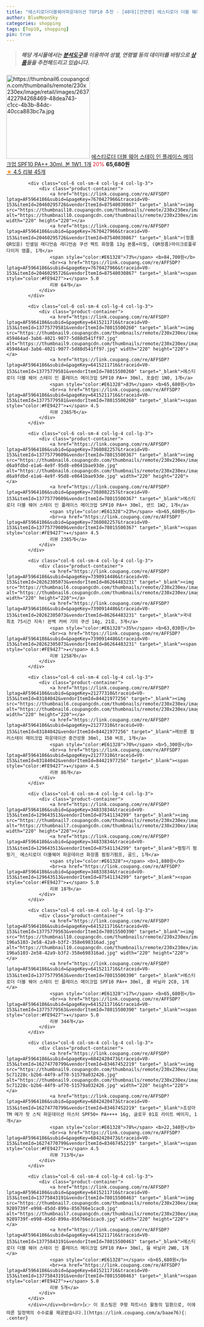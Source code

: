 ```yaml
---
title: "에스티로더더블웨어파운데이션 TOP10 추천 - [40대][전연령] 에스티로더 더블 웨어 스테이 인 플레이스 메이크업 SPF10 PA++ 30ml, 본 1W1, 1개"
author: BlueMoonSky
categories: shopping
tags: [Top10, shopping]
pin: true
---
```


> ##### 해당 게시물에서는 [**분석도구**](https://itemscout.io/)를 이용하여 **성별**, **연령별** 등의 데이터를 바탕으로 [**상품**](https://link.coupang.com/a/baae76)들을 추천해드리고 있습니다.
<div class="container"><div class="row">
            <div class="col-6 col-sm-4 col-lg-4 col-lg-3">
                <div class="product-container">
                    <a href="https://link.coupang.com/re/AFFSDP?lptag=AF5964186&subid=&pageKey=6415211716&traceid=V0-153&itemId=13775779616&vendorItemId=78015500337" target="_blank"><img src="https://thumbnail6.coupangcdn.com/thumbnails/remote/230x230ex/image/retail/images/2637422794268469-48dea743-c1cc-4b3b-84dc-40cca883bc7a.jpg" alt="https://thumbnail6.coupangcdn.com/thumbnails/remote/230x230ex/image/retail/images/2637422794268469-48dea743-c1cc-4b3b-84dc-40cca883bc7a.jpg" width="220" height="220"></a>
                    <a href="https://link.coupang.com/re/AFFSDP?lptag=AF5964186&subid=&pageKey=6415211716&traceid=V0-153&itemId=13775779616&vendorItemId=78015500337" target="_blank">에스티로더 더블 웨어 스테이 인 플레이스 메이크업 SPF10 PA++ 30ml, 본 1W1, 1개</a>
                    <span style="color:#E61328">20%</span> <b>65,680원</b>
                    <br><a href="https://link.coupang.com/re/AFFSDP?lptag=AF5964186&subid=&pageKey=6415211716&traceid=V0-153&itemId=13775779616&vendorItemId=78015500337" target="_blank"><span style="color:#FE9427">★</span> 4.5
                    리뷰 45개</a>
                </div>
            </div>
            
            <div class="col-6 col-sm-4 col-lg-4 col-lg-3">
                <div class="product-container">
                    <a href="https://link.coupang.com/re/AFFSDP?lptag=AF5964186&subid=&pageKey=7670427966&traceid=V0-153&itemId=20460295726&vendorItemId=87540030867" target="_blank"><img src="https://thumbnail10.coupangcdn.com/thumbnails/remote/230x230ex/image/vendor_inventory/ec44/c0a1cc20e1d47a09ea4aa1326fd6e3e342e105345d8d9be36f900ed31ce2.png" alt="https://thumbnail10.coupangcdn.com/thumbnails/remote/230x230ex/image/vendor_inventory/ec44/c0a1cc20e1d47a09ea4aa1326fd6e3e342e105345d8d9be36f900ed31ce2.png" width="220" height="220"></a>
                    <a href="https://link.coupang.com/re/AFFSDP?lptag=AF5964186&subid=&pageKey=7670427966&traceid=V0-153&itemId=20460295726&vendorItemId=87540030867" target="_blank">(정품QR있음) 인셀덤 래디언솜 레디언솜 쿠션 팩트 화장품 13g 본품+리필, (QR정품)마이크로플루다이저 앰플, 1개</a>
                    <span style="color:#E61328">73%</span> <b>84,700원</b>
                    <br><a href="https://link.coupang.com/re/AFFSDP?lptag=AF5964186&subid=&pageKey=7670427966&traceid=V0-153&itemId=20460295726&vendorItemId=87540030867" target="_blank"><span style="color:#FE9427">★</span> 5.0
                    리뷰 64개</a>
                </div>
            </div>
            
            <div class="col-6 col-sm-4 col-lg-4 col-lg-3">
                <div class="product-container">
                    <a href="https://link.coupang.com/re/AFFSDP?lptag=AF5964186&subid=&pageKey=6415211716&traceid=V0-153&itemId=13775779581&vendorItemId=78015500260" target="_blank"><img src="https://thumbnail9.coupangcdn.com/thumbnails/remote/230x230ex/image/retail/images/1196599283790579-459464ad-3ab6-4021-9077-5d88d541ff97.jpg" alt="https://thumbnail9.coupangcdn.com/thumbnails/remote/230x230ex/image/retail/images/1196599283790579-459464ad-3ab6-4021-9077-5d88d541ff97.jpg" width="220" height="220"></a>
                    <a href="https://link.coupang.com/re/AFFSDP?lptag=AF5964186&subid=&pageKey=6415211716&traceid=V0-153&itemId=13775779581&vendorItemId=78015500260" target="_blank">에스티로더 더블 웨어 스테이 인 플레이스 메이크업 SPF10 PA++ 30ml, 포슬린 1N0, 1개</a>
                    <span style="color:#E61328">83%</span> <b>65,680원</b>
                    <br><a href="https://link.coupang.com/re/AFFSDP?lptag=AF5964186&subid=&pageKey=6415211716&traceid=V0-153&itemId=13775779581&vendorItemId=78015500260" target="_blank"><span style="color:#FE9427">★</span> 4.5
                    리뷰 2365개</a>
                </div>
            </div>
            
            <div class="col-6 col-sm-4 col-lg-4 col-lg-3">
                <div class="product-container">
                    <a href="https://link.coupang.com/re/AFFSDP?lptag=AF5964186&subid=&pageKey=7368082257&traceid=V0-153&itemId=13775779609&vendorItemId=78015500367" target="_blank"><img src="https://thumbnail6.coupangcdn.com/thumbnails/remote/230x230ex/image/retail/images/3934666203282978-d6a9fdbd-e1a6-4e9f-95d8-e0641bae93de.jpg" alt="https://thumbnail6.coupangcdn.com/thumbnails/remote/230x230ex/image/retail/images/3934666203282978-d6a9fdbd-e1a6-4e9f-95d8-e0641bae93de.jpg" width="220" height="220"></a>
                    <a href="https://link.coupang.com/re/AFFSDP?lptag=AF5964186&subid=&pageKey=7368082257&traceid=V0-153&itemId=13775779609&vendorItemId=78015500367" target="_blank">에스티로더 더블 웨어 스테이 인 플레이스 메이크업 SPF10 PA++ 30ml, 샌드 1W2, 1개</a>
                    <span style="color:#E61328">23%</span> <b>65,680원</b>
                    <br><a href="https://link.coupang.com/re/AFFSDP?lptag=AF5964186&subid=&pageKey=7368082257&traceid=V0-153&itemId=13775779609&vendorItemId=78015500367" target="_blank"><span style="color:#FE9427">★</span> 4.5
                    리뷰 2365개</a>
                </div>
            </div>
            
            <div class="col-6 col-sm-4 col-lg-4 col-lg-3">
                <div class="product-container">
                    <a href="https://link.coupang.com/re/AFFSDP?lptag=AF5964186&subid=&pageKey=7390914486&traceid=V0-153&itemId=20262305073&vendorItemId=86264483231" target="_blank"><img src="https://thumbnail6.coupangcdn.com/thumbnails/remote/230x230ex/image/vendor_inventory/c308/451222a860f4ec80b99bc864eeeaed5cbd6ffbf99a15a62de96f226530cd.jpg" alt="https://thumbnail6.coupangcdn.com/thumbnails/remote/230x230ex/image/vendor_inventory/c308/451222a860f4ec80b99bc864eeeaed5cbd6ffbf99a15a62de96f226530cd.jpg" width="220" height="220"></a>
                    <a href="https://link.coupang.com/re/AFFSDP?lptag=AF5964186&subid=&pageKey=7390914486&traceid=V0-153&itemId=20262305073&vendorItemId=86264483231" target="_blank">국내 최초 75시간 지속! 완벽 커버 기미 쿠션 14g, 21호, 3개</a>
                    <span style="color:#E61328">35%</span> <b>63,030원</b>
                    <br><a href="https://link.coupang.com/re/AFFSDP?lptag=AF5964186&subid=&pageKey=7390914486&traceid=V0-153&itemId=20262305073&vendorItemId=86264483231" target="_blank"><span style="color:#FE9427">★</span> 4.5
                    리뷰 1258개</a>
                </div>
            </div>
            
            <div class="col-6 col-sm-4 col-lg-4 col-lg-3">
                <div class="product-container">
                    <a href="https://link.coupang.com/re/AFFSDP?lptag=AF5964186&subid=&pageKey=21277310&traceid=V0-153&itemId=83184042&vendorItemId=84421977256" target="_blank"><img src="https://thumbnail6.coupangcdn.com/thumbnails/remote/230x230ex/image/vendor_inventory/b211/6c0bb11d1539c3901f75ed49c797de7d41d49447a25ca08a8e92079fd2d0.jpg" alt="https://thumbnail6.coupangcdn.com/thumbnails/remote/230x230ex/image/vendor_inventory/b211/6c0bb11d1539c3901f75ed49c797de7d41d49447a25ca08a8e92079fd2d0.jpg" width="220" height="220"></a>
                    <a href="https://link.coupang.com/re/AFFSDP?lptag=AF5964186&subid=&pageKey=21277310&traceid=V0-153&itemId=83184042&vendorItemId=84421977256" target="_blank">레브론 컬러스테이 메이크업 파운데이션 중건성용 30ml, 150 버프, 1개</a>
                    <span style="color:#E61328">70%</span> <b>5,300원</b>
                    <br><a href="https://link.coupang.com/re/AFFSDP?lptag=AF5964186&subid=&pageKey=21277310&traceid=V0-153&itemId=83184042&vendorItemId=84421977256" target="_blank"><span style="color:#FE9427">★</span> 4.5
                    리뷰 86개</a>
                </div>
            </div>
            
            <div class="col-6 col-sm-4 col-lg-4 col-lg-3">
                <div class="product-container">
                    <a href="https://link.coupang.com/re/AFFSDP?lptag=AF5964186&subid=&pageKey=34833834&traceid=V0-153&itemId=129643513&vendorItemId=87541134299" target="_blank"><img src="https://thumbnail7.coupangcdn.com/thumbnails/remote/230x230ex/image/vendor_inventory/9af8/c36ea33e151127c4037c2d7d742e69cc2c5908470044f483d8bba1f253b6.jpg" alt="https://thumbnail7.coupangcdn.com/thumbnails/remote/230x230ex/image/vendor_inventory/9af8/c36ea33e151127c4037c2d7d742e69cc2c5908470044f483d8bba1f253b6.jpg" width="220" height="220"></a>
                    <a href="https://link.coupang.com/re/AFFSDP?lptag=AF5964186&subid=&pageKey=34833834&traceid=V0-153&itemId=129643513&vendorItemId=87541134299" target="_blank">펌핑기 펌핑기_ 에스티로더 더블웨어 파운데이션 화장품 펌핑기펌프, 골드, 1개</a>
                    <span style="color:#E61328"></span> <b>1,880원</b>
                    <br><a href="https://link.coupang.com/re/AFFSDP?lptag=AF5964186&subid=&pageKey=34833834&traceid=V0-153&itemId=129643513&vendorItemId=87541134299" target="_blank"><span style="color:#FE9427">★</span> 5.0
                    리뷰 18개</a>
                </div>
            </div>
            
            <div class="col-6 col-sm-4 col-lg-4 col-lg-3">
                <div class="product-container">
                    <a href="https://link.coupang.com/re/AFFSDP?lptag=AF5964186&subid=&pageKey=6415211716&traceid=V0-153&itemId=13775779563&vendorItemId=78015500390" target="_blank"><img src="https://thumbnail10.coupangcdn.com/thumbnails/remote/230x230ex/image/retail/images/2628559771094517-196a5103-2e58-42a9-b3f2-358e698316ad.jpg" alt="https://thumbnail10.coupangcdn.com/thumbnails/remote/230x230ex/image/retail/images/2628559771094517-196a5103-2e58-42a9-b3f2-358e698316ad.jpg" width="220" height="220"></a>
                    <a href="https://link.coupang.com/re/AFFSDP?lptag=AF5964186&subid=&pageKey=6415211716&traceid=V0-153&itemId=13775779563&vendorItemId=78015500390" target="_blank">에스티로더 더블 웨어 스테이 인 플레이스 메이크업 SPF10 PA++ 30ml, 쿨 바닐라 2C0, 1개</a>
                    <span style="color:#E61328">17%</span> <b>65,680원</b>
                    <br><a href="https://link.coupang.com/re/AFFSDP?lptag=AF5964186&subid=&pageKey=6415211716&traceid=V0-153&itemId=13775779563&vendorItemId=78015500390" target="_blank"><span style="color:#FE9427">★</span> 5.0
                    리뷰 344개</a>
                </div>
            </div>
            
            <div class="col-6 col-sm-4 col-lg-4 col-lg-3">
                <div class="product-container">
                    <a href="https://link.coupang.com/re/AFFSDP?lptag=AF5964186&subid=&pageKey=6842420473&traceid=V0-153&itemId=16274770799&vendorItemId=83467452219" target="_blank"><img src="https://thumbnail9.coupangcdn.com/thumbnails/remote/230x230ex/image/retail/images/585764613522383-5c71228c-b2b6-44f9-af70-51579a032426.jpg" alt="https://thumbnail9.coupangcdn.com/thumbnails/remote/230x230ex/image/retail/images/585764613522383-5c71228c-b2b6-44f9-af70-51579a032426.jpg" width="220" height="220"></a>
                    <a href="https://link.coupang.com/re/AFFSDP?lptag=AF5964186&subid=&pageKey=6842420473&traceid=V0-153&itemId=16274770799&vendorItemId=83467452219" target="_blank">조성아TM 메가 핏 스틱 파운데이션 마스터 SPF50+ PA++++ 16g, 글로우 01호 라이트 베이지, 1개</a>
                    <span style="color:#E61328">78%</span> <b>22,340원</b>
                    <br><a href="https://link.coupang.com/re/AFFSDP?lptag=AF5964186&subid=&pageKey=6842420473&traceid=V0-153&itemId=16274770799&vendorItemId=83467452219" target="_blank"><span style="color:#FE9427">★</span> 4.5
                    리뷰 713개</a>
                </div>
            </div>
            
            <div class="col-6 col-sm-4 col-lg-4 col-lg-3">
                <div class="product-container">
                    <a href="https://link.coupang.com/re/AFFSDP?lptag=AF5964186&subid=&pageKey=6415211716&traceid=V0-153&itemId=13775843191&vendorItemId=78015500463" target="_blank"><img src="https://thumbnail7.coupangcdn.com/thumbnails/remote/230x230ex/image/retail/images/2634023497320606-9289739f-e998-45dd-899a-856766e1cac0.jpg" alt="https://thumbnail7.coupangcdn.com/thumbnails/remote/230x230ex/image/retail/images/2634023497320606-9289739f-e998-45dd-899a-856766e1cac0.jpg" width="220" height="220"></a>
                    <a href="https://link.coupang.com/re/AFFSDP?lptag=AF5964186&subid=&pageKey=6415211716&traceid=V0-153&itemId=13775843191&vendorItemId=78015500463" target="_blank">에스티로더 더블 웨어 스테이 인 플레이스 메이크업 SPF10 PA++ 30ml, 웜 바닐라 2W0, 1개</a>
                    <span style="color:#E61328"></span> <b>65,680원</b>
                    <br><a href="https://link.coupang.com/re/AFFSDP?lptag=AF5964186&subid=&pageKey=6415211716&traceid=V0-153&itemId=13775843191&vendorItemId=78015500463" target="_blank"><span style="color:#FE9427">★</span> 5.0
                    리뷰 5개</a>
                </div>
            </div>
            </div></div><br><br>[👉 이 포스팅은 쿠팡 파트너스 활동의 일환으로, 이에 따른 일정액의 수수료를 제공받습니다.](https://link.coupang.com/a/baae76){: .center}